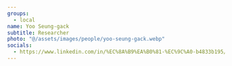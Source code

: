 ```yaml
---
groups:
  - local
name: Yoo Seung-gack
subtitle: Researcher
photo: "@/assets/images/people/yoo-seung-gack.webp"
socials:
  - https://www.linkedin.com/in/%EC%8A%B9%EA%B0%81-%EC%9C%A0-b4833b195/
---
```

